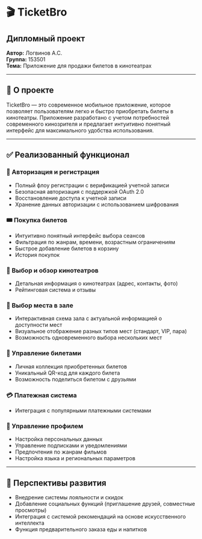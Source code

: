 # 🎬 TicketBro

## Дипломный проект
**Автор:** Логвинов А.С.  
**Группа:** 153501  
**Тема:** Приложение для продажи билетов в кинотеатрах

---

## 📱 О проекте

TicketBro — это современное мобильное приложение, которое позволяет пользователям легко и быстро приобретать билеты в кинотеатры. Приложение разработано с учетом потребностей современного кинозрителя и предлагает интуитивно понятный интерфейс для максимального удобства использования.


---

## ✅ Реализованный функционал

### 🔐 Авторизация и регистрация
- Полный флоу регистрации с верификацией учетной записи
- Безопасная авторизация с поддержкой OAuth 2.0
- Восстановление доступа к учетной записи
- Хранение данных авторизации с использованием шифрования

### 🎟️ Покупка билетов
- Интуитивно понятный интерфейс выбора сеансов
- Фильтрация по жанрам, времени, возрастным ограничениям
- Быстрое добавление билетов в корзину
- История покупок

### 🏢 Выбор и обзор кинотеатров
- Детальная информация о кинотеатрах (адрес, контакты, фото)
- Рейтинговая система и отзывы

### 💺 Выбор места в зале
- Интерактивная схема зала с актуальной информацией о доступности мест
- Визуальное отображение разных типов мест (стандарт, VIP, пара)
- Возможность одновременного выбора нескольких мест

### 🎫 Управление билетами
- Личная коллекция приобретенных билетов
- Уникальный QR-код для каждого билета
- Возможность поделиться билетом с друзьями

### 💳 Платежная система
- Интеграция с популярными платежными системами

### 👤 Управление профилем
- Настройка персональных данных
- Управление подписками и уведомлениями
- Предпочтения по жанрам фильмов
- Настройка языка и региональных параметров

---


## 🔮 Перспективы развития

- Внедрение системы лояльности и скидок
- Добавление социальных функций (приглашение друзей, совместные просмотры)
- Интеграция с системой рекомендаций на основе искусственного интеллекта
- Функция предварительного заказа еды и напитков
